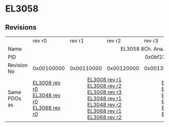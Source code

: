 # EL3058

## Revisions
<table>
<tr>
<td></td>
<td>rev r0</td>
<td>rev r1</td>
<td>rev r2</td>
<td>rev r3</td>
<td>rev r4</td>
<td>rev r5</td>
<td>rev r6</td>
</tr>
<tr>
<td>Name</td>
<td colspan=7 align="center">EL3058 8Ch. Ana. Input 4-20mA</td>
</tr>
<tr>
<td>PID</td>
<td colspan=7 align="center">0x0bf23052</td>
</tr>
<tr>
<td>Revision No</td>
<td>0x00100000</td>
<td>0x00110000</td>
<td>0x00120000</td>
<td>0x00130000</td>
<td>0x00140000</td>
<td>0x00150000</td>
<td>0x00160000</td>
</tr>
<tr>
<td>Same PDOs as</td>
<td><a href="EL3008.md">EL3008 rev r0</a><br/><a href="EL3048.md">EL3048 rev r0</a><br/><a href="EL3068.md">EL3068 rev r0</a></td>
<td colspan=2 align="center"><a href="EL3008.md">EL3008 rev r1</a><br/><a href="EL3008.md">EL3008 rev r2</a><br/><a href="EL3008.md">EL3008 rev r3</a><br/><a href="EL3048.md">EL3048 rev r1</a><br/><a href="EL3048.md">EL3048 rev r2</a><br/><a href="EL3068.md">EL3068 rev r1</a><br/><a href="EL3068.md">EL3068 rev r2</a></td>
<td colspan=2 align="center"><a href="EL3008.md">EL3008 rev r4</a><br/><a href="EL3008.md">EL3008 rev r5</a><br/><a href="EL3048.md">EL3048 rev r3</a><br/><a href="EL3048.md">EL3048 rev r4</a><br/><a href="EL3068.md">EL3068 rev r3</a><br/><a href="EL3068.md">EL3068 rev r4</a></td>
<td colspan=2 align="center"><a href="EL3008.md">EL3008 rev r6</a><br/><a href="EL3048.md">EL3048 rev r5</a><br/><a href="EL3068.md">EL3068 rev r5</a></td>
</tr>
</table>
